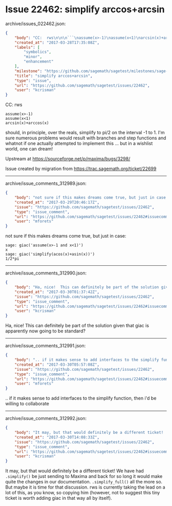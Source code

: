 # Issue 22462: simplify arccos+arcsin

archive/issues_022462.json:
```json
{
    "body": "CC:  rws\n\n\n```\nassume(x>-1)\nassume(x<1)\narcsin(x)+arccos(x)\n```\n\nshould, in principle, over the reals, simplify to pi/2 on the interval -1 to 1.  I'm sure numerous problems would result with branches and step functions and whatnot if one actually attempted to implement this ... but in a wishlist world, one can dream!\n\nUpstream at https://sourceforge.net/p/maxima/bugs/3298/\n\nIssue created by migration from https://trac.sagemath.org/ticket/22699\n\n",
    "created_at": "2017-03-28T17:35:08Z",
    "labels": [
        "symbolics",
        "minor",
        "enhancement"
    ],
    "milestone": "https://github.com/sagemath/sagetest/milestones/sage-wishlist",
    "title": "simplify arccos+arcsin",
    "type": "issue",
    "url": "https://github.com/sagemath/sagetest/issues/22462",
    "user": "kcrisman"
}
```
CC:  rws


```
assume(x>-1)
assume(x<1)
arcsin(x)+arccos(x)
```

should, in principle, over the reals, simplify to pi/2 on the interval -1 to 1.  I'm sure numerous problems would result with branches and step functions and whatnot if one actually attempted to implement this ... but in a wishlist world, one can dream!

Upstream at https://sourceforge.net/p/maxima/bugs/3298/

Issue created by migration from https://trac.sagemath.org/ticket/22699





---

archive/issue_comments_312989.json:
```json
{
    "body": "not sure if this makes dreams come true, but just in case:\n\n\n```\nsage: giac('assume(x>-1 and x<1)')\nx\nsage: giac('simplify(acos(x)+asin(x))')\n1/2*pi\n```\n",
    "created_at": "2017-03-29T20:46:17Z",
    "issue": "https://github.com/sagemath/sagetest/issues/22462",
    "type": "issue_comment",
    "url": "https://github.com/sagemath/sagetest/issues/22462#issuecomment-312989",
    "user": "mforets"
}
```

not sure if this makes dreams come true, but just in case:


```
sage: giac('assume(x>-1 and x<1)')
x
sage: giac('simplify(acos(x)+asin(x))')
1/2*pi
```




---

archive/issue_comments_312990.json:
```json
{
    "body": "Ha, nice!  This can definitely be part of the solution given that giac is apparently now going to be standard?",
    "created_at": "2017-03-30T01:37:42Z",
    "issue": "https://github.com/sagemath/sagetest/issues/22462",
    "type": "issue_comment",
    "url": "https://github.com/sagemath/sagetest/issues/22462#issuecomment-312990",
    "user": "kcrisman"
}
```

Ha, nice!  This can definitely be part of the solution given that giac is apparently now going to be standard?



---

archive/issue_comments_312991.json:
```json
{
    "body": ".. if it makes sense to add interfaces to the simplify function, then i'd be willing to collaborate",
    "created_at": "2017-03-30T05:57:08Z",
    "issue": "https://github.com/sagemath/sagetest/issues/22462",
    "type": "issue_comment",
    "url": "https://github.com/sagemath/sagetest/issues/22462#issuecomment-312991",
    "user": "mforets"
}
```

.. if it makes sense to add interfaces to the simplify function, then i'd be willing to collaborate



---

archive/issue_comments_312992.json:
```json
{
    "body": "It may, but that would definitely be a different ticket!  We have had `.simplify()` be just sending to Maxima and back for so long it would make quite the changes in our documentation.  `.simplify_full()` all the more so.  But maybe it is time for that discussion.  rws is currently taking the lead on a lot of this, as you know, so copying him (however, not to suggest this tiny ticket is worth adding giac in that way all by itself).",
    "created_at": "2017-03-30T14:08:33Z",
    "issue": "https://github.com/sagemath/sagetest/issues/22462",
    "type": "issue_comment",
    "url": "https://github.com/sagemath/sagetest/issues/22462#issuecomment-312992",
    "user": "kcrisman"
}
```

It may, but that would definitely be a different ticket!  We have had `.simplify()` be just sending to Maxima and back for so long it would make quite the changes in our documentation.  `.simplify_full()` all the more so.  But maybe it is time for that discussion.  rws is currently taking the lead on a lot of this, as you know, so copying him (however, not to suggest this tiny ticket is worth adding giac in that way all by itself).
